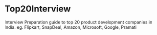 # Top20Interview
Interview Preparation guide to top 20 product development companies in India. eg. Flipkart, SnapDeal, Amazon, Microsoft, Google, Pramati
